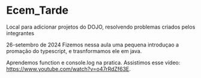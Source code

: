 # Ecem_Tarde
Local para adicionar projetos do DOJO, resolvendo problemas criados pelos integrantes

26-setembro de 2024 
Fizemos nessa aula uma pequena introduçao a promação do typescript, e trasnformamos ele em java.

Aprendemos function e console.log na pratica.
Assistimos esse vídeo: https://www.youtube.com/watch?v=o47rRdZf63E.
